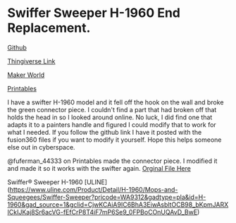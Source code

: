 # Swiffer Sweeper H-1960 End Replacement.

[Github](https://github.com/myxxmikeyxx/Swiffer-Sweeper-H-1960-End-Replacement)

[Thingiverse Link](https://www.thingiverse.com/thing:6842343)

[Maker World](https://makerworld.com/en/models/812954)

[Printables](https://www.printables.com/model/1083339/)

I have a swifter H-1960 model and it fell off the hook on the wall and broke the green connector piece. I couldn't find a part that had broken off that holds the head in so I looked around online. No luck, I did find one that adapts it to a painters handle and figured I could modify that to work for what I needed. If you follow the github link I have it posted with the fusion360 files if you want to modify it yourself. Hope this helps someone else out in cyberspace.

@fuferman_44333 on Printables made the connector piece. I modified it and made it so it works with the swifter again. [Orginal File Here](https://www.printables.com/model/272122-swiffer-broomstick-paint-pole-adapter)

Swiffer® Sweeper H-1960 [ULINE] (https://www.uline.com/Product/Detail/H-1960/Mops-and-Squeegees/Swiffer-Sweeper?pricode=WA9312&gadtype=pla&id=H-1960&gad_source=1&gclid=CjwKCAiA9IC6BhA3EiwAsbltOCB98_bKpmJARXICkIJKaj8Sr6acVG-fEfCrP8T4iF7mP6Se9_0FPBoCOnUQAvD_BwE)

